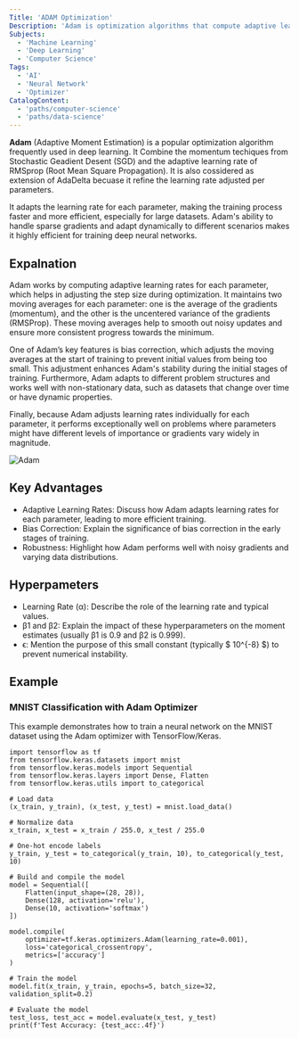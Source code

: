 ```yaml
---
Title: 'ADAM Optimization'
Description: 'Adam is optimization algorithms that compute adaptive learning rates for each parameter basically is combination of SGD with momentum and RMSprop and also consider extension of AdaDelta.'
Subjects:
  - 'Machine Learning'
  - 'Deep Learning'
  - 'Computer Science'
Tags:
  - 'AI'
  - 'Neural Network'
  - 'Optimizer'
CatalogContent:
  - 'paths/computer-science'
  - 'paths/data-science'
---
```


**Adam** (Adaptive Moment Estimation) is a popular optimization algorithm frequently used in deep learning. It Combine the momentum techiques from Stochastic Geadient Desent (SGD) and the adaptive learning rate of RMSprop (Root Mean Square Propagation). It is also cossidered as extension of AdaDelta becuase it refine the learning rate adjusted per parameters.

It adapts the learning rate for each parameter, making the training process faster and more efficient, especially for large datasets. Adam's ability to handle sparse gradients and adapt dynamically to different scenarios makes it highly efficient for training deep neural networks.

## Expalnation
Adam works by computing adaptive learning rates for each parameter, which helps in adjusting the step size during optimization. It maintains two moving averages for each parameter: one is the average of the gradients (momentum), and the other is the uncentered variance of the gradients (RMSProp). These moving averages help to smooth out noisy updates and ensure more consistent progress towards the minimum.

One of Adam’s key features is bias correction, which adjusts the moving averages at the start of training to prevent initial values from being too small. This adjustment enhances Adam's stability during the initial stages of training. Furthermore, Adam adapts to different problem structures and works well with non-stationary data, such as datasets that change over time or have dynamic properties.

Finally, because Adam adjusts learning rates individually for each parameter, it performs exceptionally well on problems where parameters might have different levels of importance or gradients vary widely in magnitude.

![Adam](https://machinelearningmastery.com/wp-content/uploads/2017/05/Comparison-of-Adam-to-Other-Optimization-Algorithms-Training-a-Multilayer-Perceptron.png)

## Key Advantages 
- Adaptive Learning Rates: Discuss how Adam adapts learning rates for each parameter, leading to more efficient training.
- Bias Correction: Explain the significance of bias correction in the early stages of training.
- Robustness: Highlight how Adam performs well with noisy gradients and varying data distributions.

## Hyperpameters
- Learning Rate (α): Describe the role of the learning rate and typical values.
- β1​ and β2​: Explain the impact of these hyperparameters on the moment estimates (usually β1​ is 0.9 and β2​ is 0.999).
- ϵ: Mention the purpose of this small constant (typically $ 10^{-8} $) to prevent numerical instability.

## Example
### MNIST Classification with Adam Optimizer

This example demonstrates how to train a neural network on the MNIST dataset using the Adam optimizer with TensorFlow/Keras.

```codebyte/python
import tensorflow as tf
from tensorflow.keras.datasets import mnist
from tensorflow.keras.models import Sequential
from tensorflow.keras.layers import Dense, Flatten
from tensorflow.keras.utils import to_categorical

# Load data
(x_train, y_train), (x_test, y_test) = mnist.load_data()

# Normalize data
x_train, x_test = x_train / 255.0, x_test / 255.0

# One-hot encode labels
y_train, y_test = to_categorical(y_train, 10), to_categorical(y_test, 10)

# Build and compile the model
model = Sequential([
    Flatten(input_shape=(28, 28)),
    Dense(128, activation='relu'),
    Dense(10, activation='softmax')
])

model.compile(
    optimizer=tf.keras.optimizers.Adam(learning_rate=0.001),
    loss='categorical_crossentropy',
    metrics=['accuracy']
)

# Train the model
model.fit(x_train, y_train, epochs=5, batch_size=32, validation_split=0.2)

# Evaluate the model
test_loss, test_acc = model.evaluate(x_test, y_test)
print(f'Test Accuracy: {test_acc:.4f}')
```